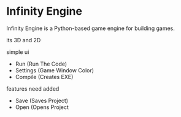 # Infinity Engine
Infinity Engine is a Python-based game engine for building games.

its 3D and 2D

simple ui 
- Run (Run The Code)
- Settings (Game Window Color)
- Compile (Creates EXE)





features need added
- Save (Saves Project)
- Open (Opens Project




